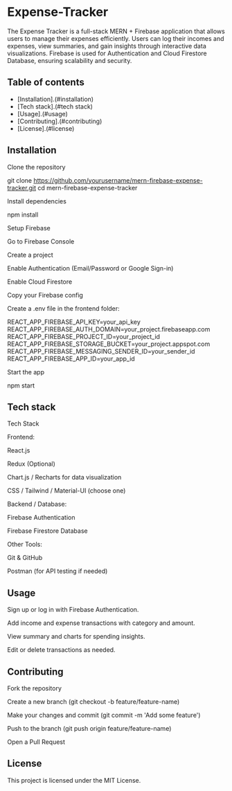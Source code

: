 # Expense-Tracker

The Expense Tracker is a full-stack MERN + Firebase application that allows users to manage their expenses efficiently.
Users can log their incomes and expenses, view summaries, and gain insights through interactive data visualizations.
Firebase is used for Authentication and Cloud Firestore Database, ensuring scalability and security.


## Table of contents
- [Installation].(#installation)
- [Tech stack].(#tech stack)
- [Usage].(#usage)
- [Contributing].(#contributing)
- [License].(#license)

## Installation

Clone the repository

git clone https://github.com/yourusername/mern-firebase-expense-tracker.git
cd mern-firebase-expense-tracker


Install dependencies

npm install


Setup Firebase

Go to Firebase Console

Create a project

Enable Authentication (Email/Password or Google Sign-in)

Enable Cloud Firestore

Copy your Firebase config

Create a .env file in the frontend folder:

REACT_APP_FIREBASE_API_KEY=your_api_key
REACT_APP_FIREBASE_AUTH_DOMAIN=your_project.firebaseapp.com
REACT_APP_FIREBASE_PROJECT_ID=your_project_id
REACT_APP_FIREBASE_STORAGE_BUCKET=your_project.appspot.com
REACT_APP_FIREBASE_MESSAGING_SENDER_ID=your_sender_id
REACT_APP_FIREBASE_APP_ID=your_app_id


Start the app

npm start


## Tech stack

Tech Stack

Frontend:

React.js

Redux (Optional)

Chart.js / Recharts for data visualization

CSS / Tailwind / Material-UI (choose one)

Backend / Database:

Firebase Authentication

Firebase Firestore Database

Other Tools:

Git & GitHub

Postman (for API testing if needed)


## Usage 

Sign up or log in with Firebase Authentication.

Add income and expense transactions with category and amount.

View summary and charts for spending insights.

Edit or delete transactions as needed.


## Contributing

Fork the repository

Create a new branch (git checkout -b feature/feature-name)

Make your changes and commit (git commit -m 'Add some feature')

Push to the branch (git push origin feature/feature-name)

Open a Pull Request

## License

This project is licensed under the MIT License.
